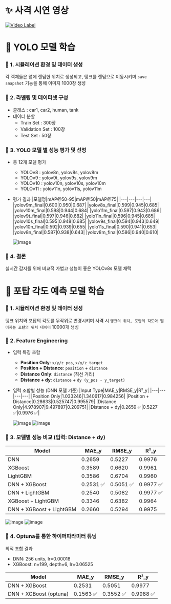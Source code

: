# ✨ 사격 시연 영상

[![Video Label](http://img.youtube.com/vi/jnq8N-Le7EA/maxresdefault.jpg)](https://youtu.be/jnq8N-Le7EA)

# 🧠 YOLO 모델 학습

 ### 📌 1. 시뮬레이션 환경 및 데이터 생성
 각 객체들은 맵에 랜덤한 위치로 생성되고, 탱크를 랜덤으로 이동시키며 `save snapshot` 기능을 통해 이미지 1000장 생성

 ### 📌 2. 라벨링 및 데이터셋 구성
  - 클래스 : car1, car2, human, tank
  - 데이터 분할
    - Train Set : 300장
    - Validation Set : 100장
    - Test Set : 50장
 
 ### 📌 3. YOLO 모델 별 성능 평가 및 선정
  - 총 12개 모델 평가
    - YOLOv8 : yolov8n, yolov8s, yolov8m
    - YOLOv9 : yolov9t, yolov9s, yolov9m
    - YOLOv10 : yolov10n, yolov10s, yolov10m
    - YOLOv11 : yolov11n, yolov11s, yolov11m

  - 평가 결과
    |모델명|mAP@50-95|mAP@50|mAP@75|
    |---|---|---|---|
    |yolov9m_final|0.600|0.950|0.687|
    |yolov8s_final|0.599|0.945|0.685|
    |yolov10m_final|0.598|0.944|0.684|
    |yolo11m_final|0.597|0.943|0.686|
    |yolov9t_final|0.597|0.946|0.682|
    |yolo11n_final|0.596|0.945|0.685|
    |yolov10s_final|0.595|0.948|0.685|
    |yolov9s_final|0.594|0.943|0.649|
    |yolov10n_final|0.592|0.939|0.655|
    |yolo11s_final|0.590|0.941|0.653|
    |yolov8n_final|0.587|0.938|0.643|
    |yolov8m_final|0.586|0.940|0.610|

    ![image](https://github.com/user-attachments/assets/612387bf-49c9-4283-b101-ba42585965b7)

 ### 📌 4. 결론
 실시간 감지를 위해 비교적 가볍고 성능이 좋은 YOLOv8s 모델 채택

# 🧠 포탑 각도 예측 모델 학습

 ### 📌 1. 시뮬레이션 환경 및 데이터 생성
 탱크 위치와 포탑의 각도를 무작위로 변경시키며 사격 시 `탱크의 위치, 포탑의 각도와 떨어지는 포탄의 위치 데이터` 10000개 생성

 ### 📌 2. Feature Engineering
  - 입력 특징 조합
    - **Position Only**: `x/y/z_pos`, `x/y/z_target`
    - **Position + Distance**: `position` + `distance`
    - **Distance Only**: `distance` (직선 거리)
    - **Distance + dy**: `distance` + `dy (y_pos - y_target)`
  
  - 입력 조합별 성능 (DNN 모델 기준)
    |Input Type|MAE_y|RMSE_y|R²_y|
    |---|---|---|---|
    |Position Only|1.033246|1.340617|0.984256|
    |Position + Distance|0.28633|0.525747|0.995579|
    |Distance Only|4.978907|9.497897|0.209751|
    |Distance + dy|0.2659 ✅|0.5227 ✅|0.9976 ✅|

    ![image](https://github.com/user-attachments/assets/a8fe2250-441e-4930-8e6f-997f64b32adf)
    ![image](https://github.com/user-attachments/assets/5d480de2-eab7-4041-9ed8-fcac07f77ccb)

 ### 📌 3. 모델별 성능 비교 (입력: Distance + dy)
  |Model|MAE_y|RMSE_y|R²_y|
  |---|---|---|---|
  |DNN|0.2659|0.5227|0.9976|
  |XGBoost|0.3589|0.6620|0.9961|
  |LightGBM|0.3586|0.6704|0.9960|
  |DNN + XGBoost|0.2531 ✅|0.5051 ✅|0.9977 ✅|
  |DNN + LightGBM|0.2540|0.5082|0.9977 ✅|
  |XGBoost + LightGBM|0.3346|0.6382|0.9964|
  |DNN + XGBoost + LightGBM|0.2660|0.5294|0.9975|

  ![image](https://github.com/user-attachments/assets/feb168f1-c679-4160-829f-a839b31f035d)
  ![image](https://github.com/user-attachments/assets/60e746d0-240b-41f9-8fd6-7729ceb2691f)

 ### 📌 4. Optuna를 통한 하이퍼파라미터 튜닝
 최적 조합 결과
  - DNN: 256 units, lr=0.00018
  - XGBoost: n=199, depth=6, lr=0.06525
    
  |Model|MAE_y|RMSE_y|R²_y|
  |---|---|---|---|
  |DNN + XGBoost|0.2531|0.5051|0.9977|
  |DNN + XGBoost (optuna)|0.1563 ✅|0.3552 ✅|0.9988 ✅|


